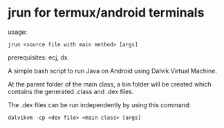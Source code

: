 # jrun for termux/android terminals
usage:

	jrun <source file with main method> [args]
	
prerequisites: ecj, dx.
	
A simple bash script to run Java on Android using Dalvik Virtual Machine.

At the parent folder of the main class, a bin folder will be created which contains
the generated .class and .dex files.

The .dex files can be run independently by using this command:

	dalvikvm -cp <dex file> <main class> [args]
